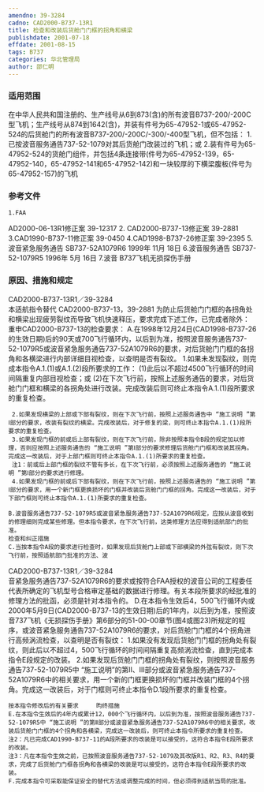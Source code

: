 ```yaml
---
amendno: 39-3284
cadno: CAD2000-B737-13R1
title: 检查和改装后货舱门门框的拐角和横梁
publishdate: 2001-07-18
effdate: 2001-08-15
tags: B737
categories: 华北管理局
author: 邵仁明
---
```


### 适用范围 
在中华人民共和国注册的、生产线号从6到873(含)的所有波音B737-200/-200C型飞机；生产线号从874到1642(含)，并装有件号为65-47952-1或65-47952-524的后货舱门的所有波音B737-200/-200C/-300/-400型飞机，但不包括：
1.已按波音服务通告737-52-1079对其后货舱门改装过的飞机；或
2.装有件号为65-47952-524的货舱门组件，并包括4条连接带(件号为65-47952-139，65-47952-140，65-47952-141和65-47952-142)和一块较厚的下横梁腹板(件号为65-47952-157)的飞机

<!--more-->
### 参考文件
    1.FAA 
AD2000-06-13R1修正案 39-12317 
    2. CAD2000-B737-13修正案 39-2881
    3.CAD1990-B737-11修正案 39-0450
    4.CAD1998-B737-26修正案 39-2395
    5.波音紧急服务通告 SB737-52A1079R6  1999年 11月 18日
    6.波音服务通告 SB737-52-1079R5  1996年 5月 16日
    7.波音 
B737飞机无损探伤手册

### 原因、措施和规定 
  CAD2000-B737-13R1／39-3284   
本适航指令替代 CAD2000-B737-13，39-2881
为防止后货舱门门框的各拐角处和横梁出现疲劳裂纹而导致飞机快速释压，要求完成下述工作，已完成者除外： 
重申CAD2000-B737-13的检查要求： 
A.在1998年12月24日(CAD1998-B737-26的生效日期)后的90天或700飞行循环内，以后到为准，按照波音服务通告737-52-1079R5或波音紧急服务通告737-52A1079R6的要求，对后货舱门门框的各拐角和各横梁进行内部详细目视检查，以查明是否有裂纹。 
     1.如果未发现裂纹，则完成本指令A.1.(1)或A.1.(2)段所要求的工作： 
      (1)此后以不超过4500飞行循环的时间间隔重复内部目视检查；或 
      (2)在下次飞行前，按照上述服务通告的要求，对后货舱门门框和横梁的各拐角处进行改装。完成改装后则可终止本指令A.1.(1)段所要求的重复检查。 

     2.如果发现横梁的上部或下部有裂纹，则在下次飞行前，按照上述服务通告中 “施工说明 ”第Ⅰ部分的要求，改装有裂纹的横梁。完成改装后，对于修复的梁，则可终止本指令A.1.(1)段所要求的重复检查。
     3.如果发现门框的前或后上部有裂纹，则在下次飞行前，除非按照本指令B段的规定加以修理，否则应按照上述服务通告的 “施工说明 ”第Ⅰ部分的要求修理后货舱门门框和改装其拐角。完成这一改装后，对于上部门框则可终止本指令A.1.(1)所要求的重复检查。
     注1：前或后上部门框的裂纹不管有多长，在下次飞行前，必须按照上述服务通告的 “施工说明 ”第Ⅰ部分的要求进行修理。
     4.如果发现门框的前或后下部有裂纹，则在下次飞行前，按照上述服务通告的 “施工说明 ”第Ⅰ部分的要求，用一个新门框更换损坏的门框并改装后货舱门门框的拐角。完成这一改装后，对于下部门框则可终止本指令A.1.(1)所要求的重复检查。

    B.波音服务通告737-52-1079R5或波音紧急服务通告737-52A1079R6规定，应按从波音收到的修理细则完成某些修理。但本指令要求，在下次飞行前，这类修理方法应得到适航部门的批准。 
    检查和纠正措施
    C.当按本指令A段的要求进行检查时，如果发现后货舱门上部或下部横梁的外弦有裂纹，则下次飞行前，按照适航部门批准的方法、波

  CAD2000-B737-13R1／39-3284   
音紧急服务通告737-52A1079R6的要求或按符合FAA授权的波音公司的工程委任代表所确定的飞机型号合格审定基础的数据进行修理。有关本段所要求的经批准的修理方法的批函，必须是针对本指令的。 
D.在本指令生效后4，500飞行循环内或2000年5月9日(CAD2000-B737-13的生效日期)后的1年内，以后到为准，按照波音737飞机《无损探伤手册》第6部分的51-00-00章节(图4或图23)所规定的程序，或波音紧急服务通告737-52A1079R6的要求，对后货舱门门框的4个拐角进行高频涡流检查，以查明是否有裂纹： 
     1.如果没有发现后货舱门门框的拐角处有裂纹，则此后以不超过4，500飞行循环的时间间隔重复高频涡流检查，直到完成本指令E段规定的改装。 
     2.如果发现后货舱门门框的拐角处有裂纹，则按照波音服务通告737-52-1079R5中 “施工说明”的第Ⅱ、Ⅲ部分或波音紧急服务通告737-52A1079R6中的相关要求，用一个新的门框更换损坏的门框并改装门框的4个拐角。完成这一改装后，对于门框则可终止本指令D.1段所要求的重复检查。 

    按本指令修改后的有关要求     昀终措施 
    E.在本指令生效后的4年内或累计12，000个飞行循环内，以后到为准，按照波音服务通告737-52-1079R5中 “施工说明 ”的第Ⅱ部分或波音紧急服务通告737-52A1079R6中的相关要求，改装后货舱门门框的4个拐角和各横梁，完成这一改装后，则可终止本指令所要求的重复检查。 
    注2：凡已完成CAD1990-B737-11的A段所要求的改装是可以接受的，这符合本指令E段所要求的改装。 
    注3：凡在本指令生效之前，已按照波音服务通告737-52-1079及其改版R1、R2、R3、R4的要求，完成了后货舱门门框各拐角和各横梁的改装是可以接受的，这符合本指令E段所要求的改装。 
    F.完成本指令可采取能保证安全的替代方法或调整完成的时间，但必须得到适航当局的批准。
